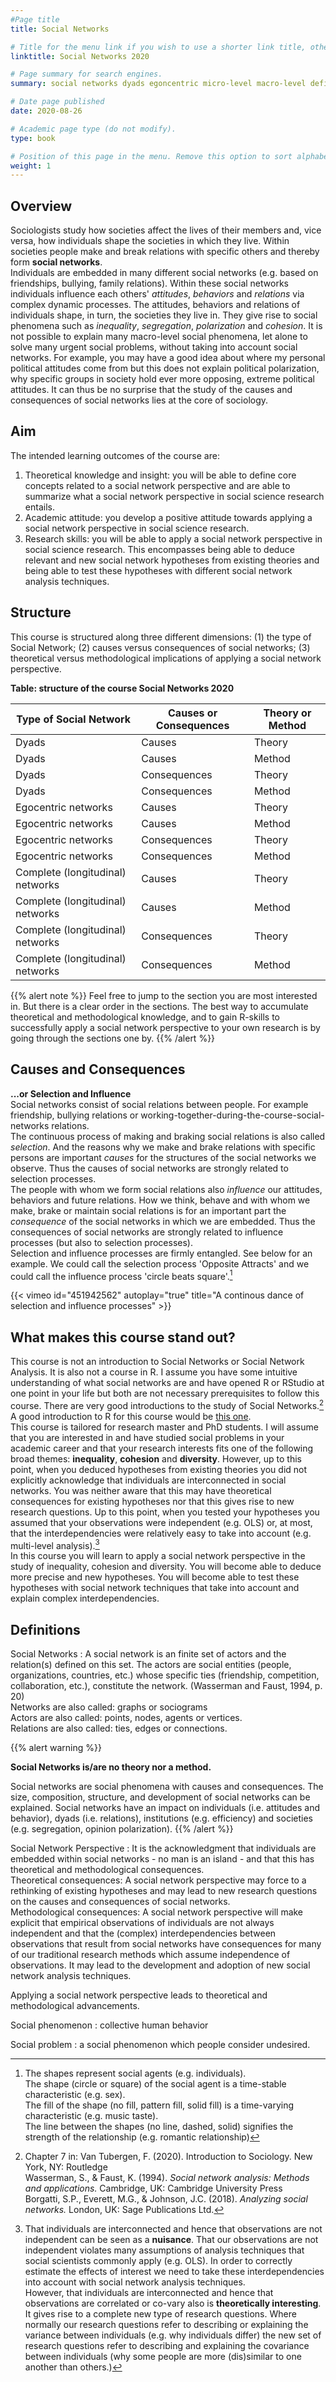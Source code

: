 ```yaml
---
#Page title
title: Social Networks

# Title for the menu link if you wish to use a shorter link title, otherwise remove this option.
linktitle: Social Networks 2020

# Page summary for search engines.
summary: social networks dyads egoncentric micro-level macro-level definitions social network perspective

# Date page published
date: 2020-08-26

# Academic page type (do not modify).
type: book

# Position of this page in the menu. Remove this option to sort alphabetically.
weight: 1
---
```


<!---

{{< highlight go >}} A bunch of code here 
2 + 2  
{{< /highlight >}}

{{< youtube id="w7Ft2ymGmfc" autoplay="true" title="my title" >}} 
  

{{% alert note %}}
A Markdown aside is useful for displaying notices, hints, or definitions to your readers.
{{% /alert %}}

{{% alert warning %}}
Here's some important information...
{{% /alert %}}


--->  

## Overview  

Sociologists study how societies affect the lives of their members and, vice versa, how individuals shape the societies in which they live. Within societies people make and break relations with specific others and thereby form **social networks**.  
Individuals are embedded in many different social networks (e.g. based on friendships, bullying, family relations). Within these social networks individuals influence each others' *attitudes*, *behaviors* and *relations* via complex dynamic processes. 
The attitudes, behaviors and relations of individuals shape, in turn, the societies they live in. They give rise to social phenomena such as *inequality*, *segregation*, *polarization* and *cohesion*. 
It is not possible to explain many macro-level social phenomena, let alone to solve many urgent social problems, without taking into account social networks. For example, you may have a good idea about where my personal political attitudes come from but this does not explain political polarization, why specific groups in society hold ever more opposing, extreme political attitudes. It can thus be no surprise that the study of the causes and consequences of social networks lies at the core of sociology.   

## Aim 

The intended learning outcomes of the course are:
1. Theoretical knowledge and insight: you will be able to define core concepts related to a social network perspective and are able to summarize what a social network perspective in social science research entails.  
2. Academic attitude: you develop a positive attitude towards applying a social network perspective in social science research.   
3. Research skills: you will be able to apply a social network perspective in social science research. This encompasses being able to deduce relevant and new social network hypotheses from existing theories and being able to test these hypotheses with different social network analysis techniques. 

## Structure
This course is structured along three different dimensions: (1) the type of Social Network; (2) causes versus consequences of social networks; (3) theoretical versus methodological implications of applying a social network perspective. 

**Table: structure of the course Social Networks 2020** 

| Type of Social Network | Causes or Consequences| Theory or Method 
| ----------- | ----------- | ----------- |
| Dyads | Causes | Theory |
| Dyads | Causes | Method |
| Dyads | Consequences | Theory |
| Dyads | Consequences | Method |
| Egocentric networks | Causes | Theory |
| Egocentric networks | Causes | Method |
| Egocentric networks | Consequences | Theory |
| Egocentric networks | Consequences | Method |
| Complete (longitudinal) networks | Causes | Theory |
| Complete (longitudinal) networks | Causes | Method |
| Complete (longitudinal) networks | Consequences | Theory |
| Complete (longitudinal) networks | Consequences | Method |

{{% alert note %}}
Feel free to jump to the section you are most interested in. But there is a clear order in the sections. The best way to accumulate theoretical and methodological knowledge, and to gain R-skills to successfully apply a social network perspective to your own research is by going through the sections one by. 
{{% /alert %}}

## Causes and Consequences
**...or Selection and Influence**  
Social networks consist of social relations between people. For example friendship, bullying relations or working-together-during-the-course-social-networks relations.  
The continuous process of making and braking social relations is also called *selection*. And the reasons why we make and brake relations with specific persons are important *causes* for the structures of the social networks we observe. Thus the causes of social networks are strongly related to selection processes.  
The people with whom we form social relations also *influence* our attitudes, behaviors and future relations. How we think, behave and with whom we make, brake or maintain social relations is for an important part the *consequence* of the social networks in which we are embedded. Thus the consequences of social networks are strongly related to influence processes (but also to selection processes).  
Selection and influence processes are firmly entangled. See below for an example. We could call the selection process 'Opposite Attracts' and we could call the influence process 'circle beats square'.[^1] 

[^1]: The shapes represent social agents (e.g. individuals).  
  The shape (circle or square) of the social agent is a time-stable characteristic (e.g. sex).  
  The fill of the shape (no fill, pattern fill, solid fill) is a time-varying characteristic (e.g. music taste).  
  The line between the shapes (no line, dashed, solid) signifies the strength of the relationship (e.g. romantic relationship)


{{< vimeo id="451942562" autoplay="true" title="A continous dance of selection and influence processes" >}} 

## What makes this course stand out? 
This course is not an introduction to Social Networks or Social Network Analysis. It is also not a course in R. I assume you have some intuitive understanding of what social networks are and have opened R or RStudio at one point in your life but both are not necessary prerequisites to follow this course. There are very good introductions to the study of Social Networks.[^2] A good introduction to R for this course would be [this one](https://www.jtolsma.nl/TutorialCSR/).  
This course is tailored for research master and PhD students. I will assume that you are interested in and have studied social problems in your academic career and that your research interests fits one of the following broad themes: **inequality**, **cohesion** and **diversity**. However, up to this point, when you deduced hypotheses from existing theories you did not explicitly acknowledge that individuals are interconnected in social networks. You was neither aware that this may have theoretical consequences for existing hypotheses nor that this gives rise to new research questions. Up to this point, when you tested your hypotheses you assumed that your observations were independent (e.g. OLS) or, at most, that the interdependencies were relatively easy to take into account (e.g. multi-level analysis).[^3]  
In this course you will learn to apply a social network perspective in the study of inequality, cohesion and diversity. You will become able to deduce more precise and new hypotheses. You will become able to test these hypotheses with social network techniques that take into account and explain complex interdependencies.



[^2]: Chapter 7 in: Van Tubergen, F. (2020). Introduction to Sociology. New York, NY: Routledge  
  Wasserman, S., & Faust, K. (1994). *Social network analysis: Methods and applications.* Cambridge, UK: Cambridge University Press  
  Borgatti, S.P., Everett, M.G., & Johnson, J.C. (2018). *Analyzing social networks.* London, UK: Sage Publications Ltd.

[^3]: That individuals are interconnected and hence that observations are not independent can be seen as a **nuisance**. That our observations are not independent violates many assumptions of analysis techniques that social scientists commonly apply (e.g. OLS). In order to correctly estimate the effects of interest we need to take these interdependencies into account with social network analysis techniques.  
  However, that individuals are interconnected and hence that observations are correlated or co-vary also is **theoretically interesting**. It gives rise to a complete new type of research questions. Where normally our research questions refer to describing or explaining the variance between individuals (e.g. why individuals differ) the new set of research questions refer to describing and explaining the covariance between individuals (why some people are more (dis)similar to one another than others.)

## Definitions  

Social Networks
:  A social network is an finite set of actors and the relation(s) defined on this set. The actors are social entities (people, organizations, countries, etc.) whose specific ties (friendship, competition, collaboration, etc.), constitute the network. (Wasserman and Faust, 1994, p. 20)  
Networks are also called: graphs or sociograms  
Actors are also called: points, nodes, agents or vertices.  
Relations are also called: ties, edges or connections.  

{{% alert warning %}}  

**Social Networks is/are no theory nor a method.**

Social networks are social phenomena with causes and consequences.
The size, composition, structure, and development of social networks can be explained. Social networks have an impact on individuals (i.e. attitudes and behavior), dyads (i.e. relations), institutions (e.g. efficiency) and societies (e.g. segregation, opinion polarization). 
{{% /alert %}}


Social Network Perspective
: It is the acknowledgment that individuals are embedded within social networks - no man is an island -  and that this has theoretical and methodological consequences.  
Theoretical consequences: A social network perspective may force to a rethinking of existing hypotheses and may lead to new research questions on the causes and consequences of social networks.  
Methodological consequences: A social network perspective will make explicit that empirical observations of individuals are not always independent and that the (complex) interdependencies between observations that result from social networks have  consequences for many of our traditional research methods which assume independence of observations. It may lead to the development and adoption of new social network analysis techniques.  

Applying a social network perspective leads to theoretical and methodological advancements.  




Social phenomenon
: collective human behavior  

Social problem
: a social phenomenon which people consider undesired. 



<!---
To: Update R tutorial 
--->

<!---
## Definitions  


--->
